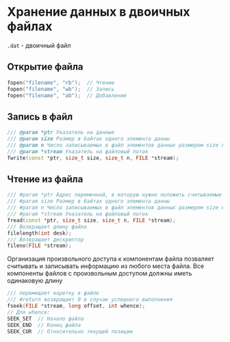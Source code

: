 # Хранение данных в двоичных файлах
`.dat` - двоичный файл
## Открытие файла
```cpp
fopen("filename", "rb");  // Чтение
fopen("filename", "wb");  // Запись
fopen("filename", "ab");  // Добавление
```
## Запись в файл
```cpp
/// @param *ptr Указатель на данные
/// @param size Размер в байтах одного элемента данны
/// @param n Число записываемых в файл элементов данных размером size каждый
/// @param *stream Указатель на файловый поток
fwrite(const *ptr, size_t size, size_t n, FILE *stream);
```
## Чтение из файла
```cpp
/// #param *ptr Адрес переменной, в которую нужно положить считываемые данные
/// #param size Размер в байтах одного элемента данны
/// #param n Число записываемых в файл элементов данных размером size каждый
/// #param *stream Указатель на файловый поток
fread(const *ptr, size_t size, size_t n, FILE *stream);
/// Возвращает длину файла
filelength(int desk);
/// Возвращает дескриптор
fileno(FILE *stream);
```
Организация произвольного доступа к компонентам файла позваляет считывать и записывать информацию из любого места файла. Все компоненты файлов с произвольным доступом должны иметь одинаковую длину
```cpp
/// перемещает каретку в файле
/// #return возвращает 0 в случае успешного выполнения
fseek(FILE *stream, long offset, int whence);
// Для whence:
SEEK_SET  // Начало файла
SEEK_END  // Конец файла
SEEK_CUR  // Относительно текущей позиции
```
